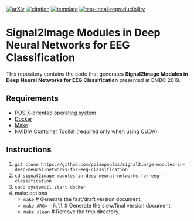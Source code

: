 [![arXiv](http://img.shields.io/badge/eess.SP-arXiv%3A1904.13216-B31B1B.svg)](https://arxiv.org/abs/1904.13216)
[![citation](http://img.shields.io/badge/citation-0091FF.svg)](https://scholar.google.com/scholar?q=Signal2Image%20Modules%20in%20Deep%20Neural%20Networks%20for%20EEG%20Classification.%20arXiv%202019)
[![template](http://img.shields.io/badge/template-EEE0B1.svg)](https://github.com/pbizopoulos/latex-technical-documents-with-docker-and-make-template)
[![test-local-reproducibility](https://github.com/pbizopoulos/signal2image-modules-in-deep-neural-networks-for-eeg-classification/workflows/test-local-reproducibility/badge.svg)](https://github.com/pbizopoulos/signal2image-modules-in-deep-neural-networks-for-eeg-classification/actions?query=workflow%3Atest-local-reproducibility)

# Signal2Image Modules in Deep Neural Networks for EEG Classification
This repository contains the code that generates **Signal2Image Modules in Deep Neural Networks for EEG Classification** presented at EMBC 2019.

## Requirements
- [POSIX-oriented operating system](https://en.wikipedia.org/wiki/POSIX#POSIX-oriented_operating_systems)
- [Docker](https://docs.docker.com/get-docker/)
- [Make](https://www.gnu.org/software/make/)
- [NVIDIA Container Toolkit](https://docs.nvidia.com/datacenter/cloud-native/container-toolkit/install-guide.html#setting-up-nvidia-container-toolkit) (required only when using CUDA)

## Instructions
1. `git clone https://github.com/pbizopoulos/signal2image-modules-in-deep-neural-networks-for-eeg-classification`
2. `cd signal2image-modules-in-deep-neural-networks-for-eeg-classification`
3. `sudo systemctl start docker`
4. make options
    * `make`             # Generate the fast/draft version document.
    * `make ARG=--full`  # Generate the slow/final version document.
    * `make clean`       # Remove the tmp directory.
